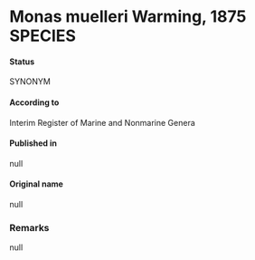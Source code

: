# Monas muelleri Warming, 1875 SPECIES

#### Status
SYNONYM

#### According to
Interim Register of Marine and Nonmarine Genera

#### Published in
null

#### Original name
null

### Remarks
null